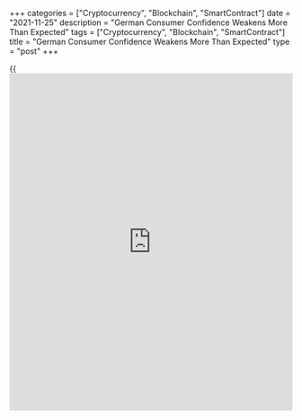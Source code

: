 +++
categories = ["Cryptocurrency", "Blockchain", "SmartContract"]
date = "2021-11-25"
description = "German Consumer Confidence Weakens More Than Expected"
tags = ["Cryptocurrency", "Blockchain", "SmartContract"]
title = "German Consumer Confidence Weakens More Than Expected"
type = "post"
+++

{{<iframe id="large-banner" src="https://www.bounty.group/#slide=5.0" width="100%" height="600" scrolling="no" style="border: 0px solid rgb(216, 221, 230); border-radius: 3px;">}}

Germany's consumer confidence is set to deteriorate at a faster than
expected rate in December as households turned more cautious amid the
fourth wave of [coronavirus][1] and high inflation, results of a survey
showed Thursday.

The forward-looking consumer confidence index fell to a six-month low of
-1.6 from 1.0 in November, which was revised from 0.9, the market
research growth GfK said. Economists had forecast -0.5 reading.

Consumer sentiment weakened after rising for two months in a row. The
latest reading is the lowest since June, when it was -6.9 points.

The latest GfK survey was conducted from November 4 to 15.

GfK consumer expert Rolf Burkl said consumer sentiment is currently
being squeezed from two sides.

"On the one hand, the number of cases in the fourth wave of the
coronavirus pandemic is exploding, which threatens to overwhelm the
[health][2] system and could lead to further restrictions," Burkl said.  
  
"On the other hand, the purchasing power of consumers is dwindling due
to a high inflation rate of four percent."  
  
"The outlook for the upcoming Christmas season is now somewhat bleak,"
the GfK expert added.  
  
The index for economic expectations dropped for a second successive
month, falling by 15.6 point to 31.  
  
Germany's recovery is beginning to falter, mainly due to supply
bottlenecks, and the growth forecast for this year has been revised down
to 2.7 percent.  
  
A shortage of semiconductors for consumer electronics, household
appliances and motor vehicles has led to a reduction or even complete
halt to production, which is affecting economic growth, GfK noted.  
  
The income expectation indicator fell further in November, by 10.4
points to 12.9 points, the lowest since April this year. The latest
decline was less severe than in October when the index dropped more than
14 points.

GfK noted that income expectations are being influenced by high
inflation and an associated reduction in the purchasing power of income
as well as by production restrictions caused by interruptions in supply
chains that increase the fear of short-time work.

As income and economic expectations eroded, the propensity to buy
indicator fell by 9.7 points to reach 9.7, the weakest score since
February.

For comments and feedback [contact](https://www.playgroundfx.com/contact/): editorial@rtt[news](https://www.letsplayfx.com/blog/forex-news-website/).com

[Economic News][3]

 **What parts of the world are seeing the best (and worst) economic
performances lately? Click[here][4] to check out our [Econ Scorecard][4]
and find out! See up-to-the-moment [ranking](https://www.playgroundfx.com/blog/crypto-exchange-ranking/)s for the best and worst
performers in [GDP][5], [unemployment rate][6], [inflation][7] and much
more.**

   1. www.rtt[news](https://www.letsplayfx.com/blog/forex-news-website/).com/list/coronavirus.aspx
   2. www.rtt[news](https://www.letsplayfx.com/blog/forex-news-website/).com/Content/Health.aspx
   3. www.rtt[news](https://www.letsplayfx.com/blog/forex-news-website/).com/Content/EconomicNews.aspx
   4. www.rtt[news](https://www.letsplayfx.com/blog/forex-news-website/).com/economic-scorecard/world-rank/PPI/highest-performance.aspx
   5. www.rtt[news](https://www.letsplayfx.com/blog/forex-news-website/).com/economic-scorecard/world-rank/GDP/highest-performance.aspx
   6. www.rtt[news](https://www.letsplayfx.com/blog/forex-news-website/).com/economic-scorecard/world-rank/unemployment-rate/lowest-performance.aspx
   7. www.rtt[news](https://www.letsplayfx.com/blog/forex-news-website/).com/economic-scorecard/world-rank/CPI/highest-performance.aspx